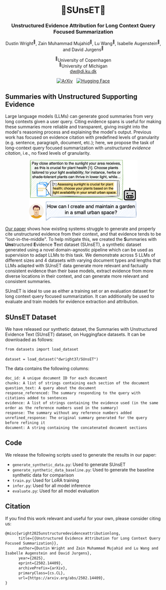 <div align="center">
  

# 🌇SUnsET🌇

### Unstructured Evidence Attribution for Long Context Query Focused Summarization

<!-- Authors and affiliations with improved formatting -->
Dustin Wright<sup>🎸</sup>, Zain Muhammad Mujahid<sup>🎸</sup>, Lu Wang<sup>🥁</sup>, Isabelle Augenstein<sup>🎸</sup>, and David Jurgens<sup>🥁</sup><br>

<sup>🎸</sup>University of Copenhagen
<br>
<sup>🥁</sup>University of Michigan
<br>
dw@di.ku.dk
<br>

[![ArXiv](https://img.shields.io/badge/ArXiv-2502.14409-B31B1B.svg?style=flat-square)](https://arxiv.org/abs/2502.14409) &nbsp; [![Hugging Face](https://img.shields.io/badge/%F0%9F%A4%97%20Datasets-SUnsET-FFD700.svg?style=flat-square)](https://huggingface.co/datasets/dwright37/SUnsET)

</div>

## Summaries with Unstructured Supporting Evidence

Large language models (LLMs) can generate good summaries from very long contexts given a user query. Citing evidence spans is useful for making these summaries more reliable and transparent, giving insight into the model's reasoning process and explaining the model's output. Previous work has focused on evidence citation with predefined levels of granularity (e.g. sentence, paragraph, document, etc.); here, we propose the task of long-context query focused summarization with *unstructured evidence citation*, i.e., no fixed levels of granularity. 

<div align="center">
<img src="fig1.png" alt="isolated" width="350"/>
</div>

[Our paper](https://arxiv.org/abs/2502.14409) shows how existing systems struggle to generate and properly cite unstructured evidence from their context, and that evidence tends to be "lost-in-the-middle". To help mitigate this, we created the **S**ummaries with **Uns**tructured **E**vidence **T**ext dataset (SUnsET), a synthetic dataset generated using a novel domain-agnostic pipeline which can be used as supervision to adapt LLMs to this task. We demonstrate across 5 LLMs of different sizes and 4 datasets with varying document types and lengths that LLMs adapted with SUnsET data generate more relevant and factually consistent evidence than their base models, extract evidence from more diverse locations in their context, and can generate more relevant and consistent summaries.

SUnsET is ideal to use as either a training set or an evaluation dataset for long context query focused summarization. It can additionally be used to evaluate and train models for evidence extraction and attribution.

## SUnsET Dataset

We have released our synthetic dataset, the Summaries with Unstructured Evidence Text (SUnsET) dataset, on Huggingface datasets. It can be downloaded as follows:

```
from datasets import load_dataset

dataset = load_dataset("dwright37/SUnsET")
```

The data contains the following columns:

```
doc_id: A unique document ID for each document
chunks: A list of strings containing each section of the document
question_text: A query about the document
response_referenced: The summary responding to the query with citations added to sentences
evidence: A list of strings containing the evidence used (in the same order as the reference numbers used in the summary)
response: The summary without any reference numbers added
unrefined_response: The original summary generated for the query before refining it
document: A string containing the concatenated document sections
```

## Code

We release the following scripts used to generate the results in our paper:

- `generate_synthetic_data.py`: Used to generate SUnsET
- `generate_synthetic_data_baseline.py`: Used to generate the baseline synthetic data for comparison
- `train.py`: Used for LoRA training
- `infer.py`: Used for all model inference
- `evaluate.py`: Used for all model evaluation

## Citation

If you find this work relevant and useful for your own, please consider citing us:

```
@misc{wright2025unstructuredevidenceattributionlong,
      title={{Unstructured Evidence Attribution for Long Context Query Focused Summarization}},
      author={Dustin Wright and Zain Muhammad Mujahid and Lu Wang and Isabelle Augenstein and David Jurgens},
      year={2025},
      eprint={2502.14409},
      archivePrefix={arXiv},
      primaryClass={cs.CL},
      url={https://arxiv.org/abs/2502.14409},
}
```
